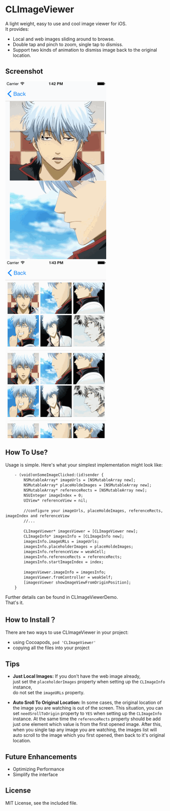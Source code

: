 CLImageViewer
======================

A light weight, easy to use and cool image viewer for iOS.  
It provides:  

- Local and web images sliding around to browse.  
- Double tap and pinch to zoom, single tap to dismiss.  
- Support two kinds of animation to dismiss image back to the original location.  

## Screenshot

![](demogif/example1.gif) ![](demogif/example2.gif)  

## How To Use?

Usage is simple. Here's what your simplest implementation might look like:   

```objc
    - (void)onSomeImageClicked:(id)sender {
        NSMutableArray* imageUrls = [NSMutableArray new];
        NSMutableArray* placeHoldeImages = [NSMutableArray new];
        NSMutableArray* referenceRects = [NSMutableArray new];
        NSUInteger imageIndex = 0;
        UIView* referenceView = nil;
        
        //configure your imageUrls, placeHoldeImages, referenceRects, imageIndex and referenceView
        //...
        
        CLImageViewer* imagesViewer = [CLImageViewer new];
        CLImageInfo* imagesInfo = [CLImageInfo new];
        imagesInfo.imageURLs = imageUrls;
        imagesInfo.placeholderImages = placeHoldeImages;
        imagesInfo.referenceView = weakCell;
        imagesInfo.referenceRects = referenceRects;
        imagesInfo.startImageIndex = index;
        
        imagesViewer.imageInfo = imagesInfo;
        imagesViewer.fromController = weakSelf;
        [imagesViewer showImageViewFromOriginPosition];
	}
```

Further details can be found in CLImageViewerDemo.  
That's it.  

## How to Install？

There are two ways to use CLImageViewer in your project:  

- using Cocoapods, `pod 'CLImageViewer'`  
- copying all the files into your project  

## Tips

- **Just Local Images:** If you don't have the web image already,   
just set the `placeholderImages` property when setting up the `CLImageInfo` instance,   
do not set the `imageURLs` property.  

- **Auto Sroll To Original Location:** In some cases, the original location of the image you are watching is out of the screen. This situation, you can set `needSrollToOrigin` property to `YES` when setting up the `CLImageInfo` instance. At the same time the `referenceRects` property should be add just one element which value is from the first opened image. After this, when you single tap any image you are watching, the images list will auto scroll to the image which you first opened, then back to it's original location.  

## Future Enhancements

- Optimizing Performance  
- Simplify the interface  

## License

MIT License, see the included file.  
